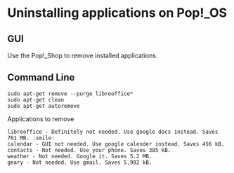 # Uninstalling applications on Pop!_OS

## GUI
Use the Pop!\_Shop to remove installed applications.

## Command Line
```
sudo apt-get remove --purge libreoffice*
sudo apt-get clean
sudo apt-get autoremove
```


Applications to remove
```
libreoffice - Definitely not needed. Use google docs instead. Saves 761 MB. :smile:
calendar - GUI not needed. Use google calender instead. Saves 456 kB.
contacts - Not needed. Use your phone. Saves 385 kB.
weather - Not needed. Google it. Saves 5.2 MB.
geary - Not needed. Use gmail. Saves 5,992 kB.
```
